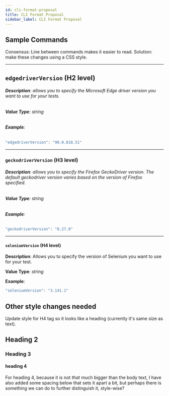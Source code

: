 ```yaml
---
id: cli-format-proposal
title: CLI Format Proposal
sidebar_label: CLI Format Proposal
---
```


## Sample Commands

Consensus: Line between commands makes it easier to read. Solution: make these changes using a CSS style.

---
## `edgedriverVersion` (H2 level)

###### **Description**: allows you to specify the Microsoft Edge driver version you want to use for your tests.

###### **Value Type**: string

###### **Example**:

```java
"edgedriverVersion": "90.0.818.51"
```

---
### `geckodriverVersion` (H3 level)

###### **Description**: allows you to specify the Firefox GeckoDriver version. The default geckodriver version varies based on the version of Firefox specified.
###### **Value Type**: string
###### **Example**:
```java
"geckodriverVersion": "0.27.0"
```
---
#### `seleniumVersion` (H4 level)

<p class="cli"><b>Description</b>: Allows you to specify the version of Selenium you want to use for your test. </p>

<p class="cli"><b>Value Type</b>: <i>string</i></p>

<p class="cli"><b>Example</b>:</p>

```java
"seleniumVersion": "3.141.1"
```

## Other style changes needed

Update style for H4 tag so it looks like a heading (currently it's same size as text).

## Heading 2
### Heading 3
#### heading 4

For heading 4, because it is not _that_ much bigger than the body text, I have also added some spacing below that sets it apart a bit, but perhaps there is something we can do to further distinguish it, style-wise?
